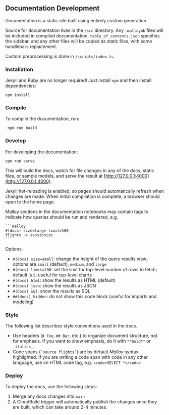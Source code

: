 ## Documentation Development

Documentation is a static site built using entirely custom generation.

Source for documentation lives in the `/src` directory. Any `.malloynb`
files will be included in compiled documentation, `table_of_contents.json`
specifies the sidebar, and any other files will be copied as static files,
with some handlebars replacement.

Custom preprocessing is done in `/scripts/index.ts`.

### Installation

Jekyll and Ruby are no longer required! Just install `npm` and then install dependencies:

```
npm install
```

### Compile

To compile the documentation, run:

```
 npm run build
 ```

### Develop

For developing the documentation:

```
npm run serve
```

This will build the docs, watch for file changes in any of the docs, static files, or sample models, and serve the result at [http://127.0.0.1:4000](http://127.0.0.1:4000).

Jekyll hot-reloading is enabled, so pages should automatically refresh when changes are made. When initial compilation is complete, a browser should open to the home page.

Malloy sections in the documentation notebooks may contain tags to indicate how queries should be run and rendered, e.g.

````
```malloy
#(docs) size=large limit=100
flights -> sessionize
```
````

Options:
* `#(docs) size=small`: change the height of the query results view; options are `small` (default), `medium`, and `large`
* `#(docs) limit=100`: set the limit for top-level number of rows to fetch; default is `5`; useful for top-level charts
* `#(docs) html`: show the results as HTML (default)
* `#(docs) json`: show the results as JSON
* `#(docs) sql`: show the results as SQL
* `##(docs) hidden`: do not show this code block (useful for imports and modeling)

### Style

The following list describes style conventions used in the docs.

- Use headers (`# Foo`, `## Bar`, etc.) to organize document structure, not for
  emphasis. If you want to show emphasis, do it with `**bold**` or `_italics_`.
- Code spans (`` `source flights` ``) are by default _Malloy_ syntax-highlighted. If
  you are writing a code span with code in any other language, use an HTML code tag,
  e.g. `<code>SELECT *</code>`

### Deploy

To deploy the docs, use the following steps:

1. Merge any docs changes into `main`
2. A CloudBuild trigger will automatically publish the changes once they are built,
   which can take around 2-4 minutes.
